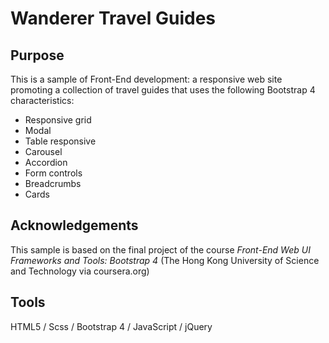 # Wanderer Travel Guides

## Purpose
This is a sample of Front-End development: a responsive web site promoting a collection of travel guides that uses the following Bootstrap 4 characteristics: 
* Responsive grid
* Modal
* Table responsive
* Carousel
* Accordion
* Form controls
* Breadcrumbs
* Cards

## Acknowledgements
This sample is based on the final project of the course *Front-End Web UI Frameworks and Tools: Bootstrap 4* (The Hong Kong University of Science and Technology via coursera.org)

## Tools
HTML5 / Scss / Bootstrap 4 / JavaScript / jQuery
